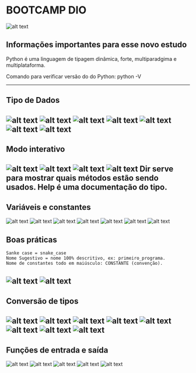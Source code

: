 # BOOTCAMP DIO
![alt text](/image/image.png)

## Informações importantes para esse novo estudo
Python é uma linguagem de tipagem dinâmica, forte, multiparadgima e multiplataforma.

Comando para verificar versão do do Python: python -V

---
## Tipo de Dados
![alt text](/image/image-1.png)
![alt text](/image/image-2.png)
![alt text](/image/image-3.png)
![alt text](/image/image-4.png)
![alt text](/image/image-5.png)
![alt text](/image/image-6.png)
![alt text](/image/image-7.png)
---
## Modo interativo
![alt text](/image/image-8.png)
![alt text](/image/image-9.png)
![alt text](/image/image-10.png)
![alt text](/image/image-11.png)
Dir serve para mostrar quais métodos estão sendo usados.
Help é uma documentação do tipo.
---
## Variáveis e constantes
![alt text](/image/image-12.png)
![alt text](/image/image-15.png)
![alt text](/image/image-14.png)
![alt text](/image/image-16.png)
![alt text](/image/image-17.png)
![alt text](/image/image-18.png)
![alt text](/image/image-19.png)
## Boas práticas
    Sanke case = snake_case
    Nome Sugestivo = nome 100% descritivo, ex: primeiro_programa.
    Nome de constantes todo em maiúsculo: CONSTANTE (convenção).
![alt text](image-20.png) 
![alt text](image-21.png)
---
## Conversão de tipos
![alt text](/image/image-22.png)
![alt text](/image/image-25.png)
![alt text](/image/image-24.png)
![alt text](/image/image-26.png)
![alt text](/image/image-27.png)
![alt text](<image/image copy.png>)
![alt text](<image/image copy 2.png>)
![alt text](<image/image copy 3.png>)
---
## Funções de entrada e saída
![alt text](<image/image copy 4.png>)
![alt text](<image/image copy 5.png>)
![alt text](<image/image copy 6.png>)
![alt text](<image/image copy 7.png>)
![alt text](<image/image copy 8.png>)